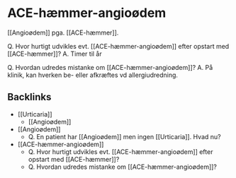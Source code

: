 # ACE-hæmmer-angioødem
[[Angioødem]] pga. [[ACE-hæmmer]].

Q. Hvor hurtigt udvikles evt. [[ACE-hæmmer-angioødem]] efter opstart med [[ACE-hæmmer]]?
A. Timer til år

Q. Hvordan udredes mistanke om [[ACE-hæmmer-angioødem]]?
A. På klinik, kan hverken be- eller afkræftes vd allergiudredning.

## Backlinks
* [[Urticaria]]
	* [[Angioødem]]
* [[Angioødem]]
	* Q. En patient har [[Angioødem]] men ingen [[Urticaria]]. Hvad nu?
* [[ACE-hæmmer-angioødem]]
	* Q. Hvor hurtigt udvikles evt. [[ACE-hæmmer-angioødem]] efter opstart med [[ACE-hæmmer]]?
	* Q. Hvordan udredes mistanke om [[ACE-hæmmer-angioødem]]?

<!-- #anki/tag/med/Derma #anki/deck/Medicine -->

<!-- {BearID:B07E74BE-7CD2-4B32-B159-CA8ED69F5E96-21842-000036B5A4CF18CC} -->
